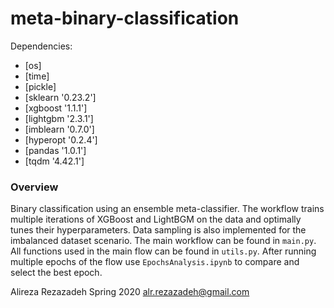 # meta-binary-classification

Dependencies:
- [os]
- [time]
- [pickle]
- [sklearn '0.23.2']
- [xgboost '1.1.1']
- [lightgbm '2.3.1']
- [imblearn '0.7.0']
- [hyperopt '0.2.4']
- [pandas '1.0.1'] 
- [tqdm '4.42.1']

### Overview

Binary classification using an ensemble meta-classifier.
The workflow trains multiple iterations of XGBoost and LightBGM on the data and optimally tunes their hyperparameters.
Data sampling is also implemented for the imbalanced dataset scenario.
The main workflow can be found in `main.py`.
All functions used in the main flow can be found in `utils.py`.
After running multiple epochs of the flow use `EpochsAnalysis.ipynb` to compare and select the best epoch.

Alireza Rezazadeh
Spring 2020
alr.rezazadeh@gmail.com
